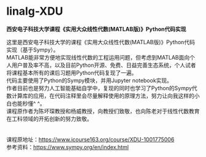 # linalg-XDU
**西安电子科技大学课程《实用大众线性代数(MATLAB版)》Python代码实现**

这里是西安电子科技大学的课程《实用大众线性代数(MATLAB版)》Python代码实现（基于Sympy）。<br>
MATLAB能非常方便地实现线性代数的工程运用问题，但考虑到MATLAB面向个人用户普及率不高，以及目前Python开源、免费、日益完善生态系统，个人试者将课程基本所有的课后习题用Python代码复现了一遍。<br>
代码主要使用了Python的Sympy模块，并用Jupyter notebook实现。<br>
作者目前也是努力人工智能基础自学中，复现的同时也学习了Python的Sympy代数计算库的应用，在代码注释里会尽量解释使用的原理方法，努力让向我这样的小白也能秒懂^ ^。<br>
课程原作者为陈坏琛教授和杨威教授，向教授们致敬，也向陈老对于线性代数教育在工科领域的开拓创新的努力致敬。<br>
<br><br>
课程原地址：https://www.icourse163.org/course/XDU-1001775006<br>
参考资料：https://www.sympy.org/en/index.html<br>
